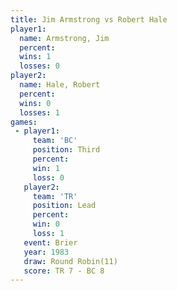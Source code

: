 ```yaml
---
title: Jim Armstrong vs Robert Hale
player1:              
  name: Armstrong, Jim
  percent:            
  wins: 1             
  losses: 0           
player2:              
  name: Hale, Robert  
  percent:            
  wins: 0             
  losses: 1           
games:
 - player1:         
     team: 'BC'     
     position: Third
     percent:       
     win: 1         
     loss: 0        
   player2:        
     team: 'TR'    
     position: Lead
     percent:      
     win: 0        
     loss: 1       
   event: Brier         
   year: 1983           
   draw: Round Robin(11)
   score: TR 7 - BC 8   
---
```

